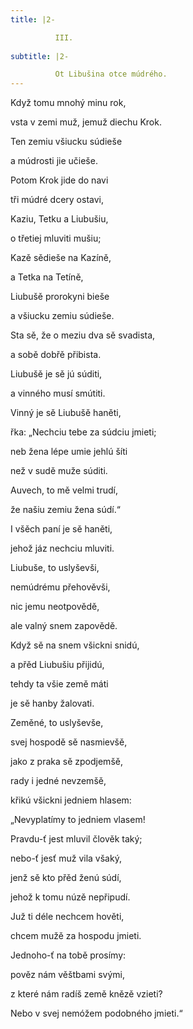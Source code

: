 ```yaml
---
title: |2-

          III.
        
subtitle: |2-

          Ot Libušina otce múdrého.
---
```


Když tomu mnohý minu rok,

vsta v zemi muž, jemuž diechu Krok.

Ten zemiu všiucku súdieše

a múdrosti jie učieše.

Potom Krok jide do navi

tři múdré dcery ostavi,

Kaziu, Tetku a Liubušiu,

o třetiej mluviti mušiu;

Kazě sědieše na Kazíně,

a Tetka na Tetíně,

Liubušě prorokyni bieše

a všiucku zemiu súdieše.

Sta sě, že o meziu dva sě svadista,

a sobě dobřě přibista.

Liubušě je sě jú súditi,

a vinného musí smútiti.

Vinný je sě Liubušě haněti,

řka: „Nechciu tebe za súdciu jmieti;

neb žena lépe umie jehlú šíti

než v sudě muže súditi.

Auvech, to mě velmi trudí,

že našiu zemiu žena súdí.“

I všěch paní je sě haněti,

jehož jáz nechciu mluviti.

Liubuše, to uslyševši,

nemúdrému přehověvši,

nic jemu neotpovědě,

ale valný snem zapovědě.

Když sě na snem všickni snidú,

a přěd Liubušiu přijidú,

tehdy ta všie země máti

je sě hanby žalovati.

Zeměné, to uslyševše,

svej hospodě sě nasmievšě,

jako z praka sě zpodjemšě,

rady i jedné nevzemšě,

křikú všickni jedniem hlasem:

„Nevyplatímy to jedniem vlasem!

Pravdu-ť jest mluvil člověk taký;

nebo-ť jesť muž vila všaký,

jenž sě kto přěd ženú súdí,

jehož k tomu núzě nepřipudí.

Juž ti déle nechcem hověti,

chcem mužě za hospodu jmieti.

Jednoho-ť na tobě prosímy:

pověz nám věštbami svými,

z které nám radíš země knězě vzieti?

Nebo v svej nemóžem podobného jmieti.“
